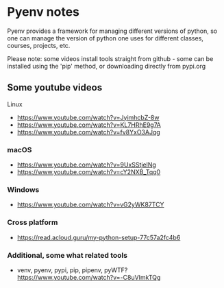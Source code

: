 # Pyenv notes

Pyenv provides a framework for managing different versions of python, so one can manage the version of python one uses for different classes, courses, projects, etc.

Please note: some videos install tools straight from github - some can be installed using the 'pip' method, or downloading directly from pypi.org


## Some youtube videos

Linux
* https://www.youtube.com/watch?v=JyimhcbZ-8w
* https://www.youtube.com/watch?v=KL7HRhE9g7A
* https://www.youtube.com/watch?v=fv8YxO3AJqg


### macOS
* https://www.youtube.com/watch?v=9UxSStjelNg
* https://www.youtube.com/watch?v=cY2NXB_Tqq0


### Windows
* https://www.youtube.com/watch?v=vG2yWK87TCY


### Cross platform
* https://read.acloud.guru/my-python-setup-77c57a2fc4b6


### Additional, some what related tools
* venv, pyenv, pypi, pip, pipenv, pyWTF? https://www.youtube.com/watch?v=-C8uVImkTQg

 


